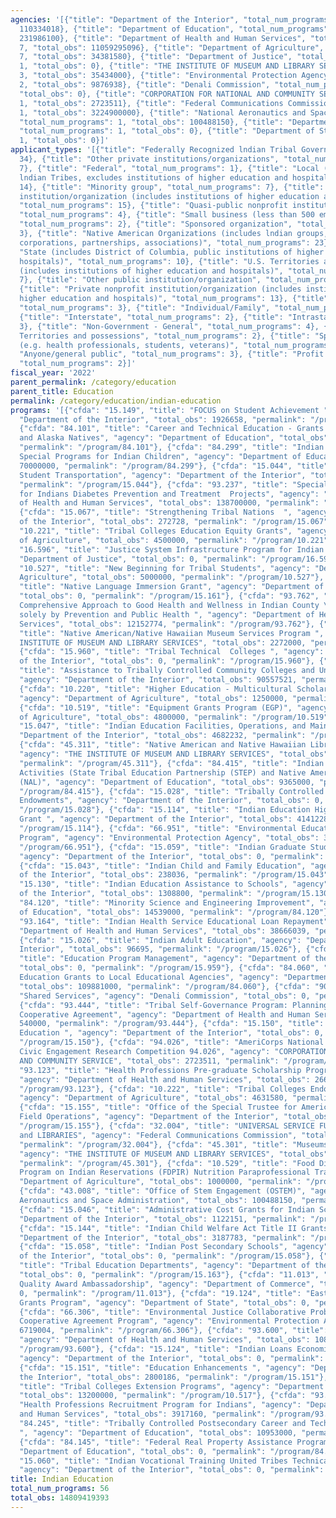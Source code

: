 ```yaml
---
agencies: '[{"title": "Department of the Interior", "total_num_programs": 23, "total_obs":
  110334018}, {"title": "Department of Education", "total_num_programs": 7, "total_obs":
  231986100}, {"title": "Department of Health and Human Services", "total_num_programs":
  7, "total_obs": 11059295096}, {"title": "Department of Agriculture", "total_num_programs":
  7, "total_obs": 34381580}, {"title": "Department of Justice", "total_num_programs":
  1, "total_obs": 0}, {"title": "THE INSTITUTE OF MUSEUM AND LIBRARY SERVICES", "total_num_programs":
  3, "total_obs": 35434000}, {"title": "Environmental Protection Agency", "total_num_programs":
  2, "total_obs": 9876938}, {"title": "Denali Commission", "total_num_programs": 1,
  "total_obs": 0}, {"title": "CORPORATION FOR NATIONAL AND COMMUNITY SERVICE", "total_num_programs":
  1, "total_obs": 2723511}, {"title": "Federal Communications Commission", "total_num_programs":
  1, "total_obs": 3224900000}, {"title": "National Aeronautics and Space Administration",
  "total_num_programs": 1, "total_obs": 100488150}, {"title": "Department of Commerce",
  "total_num_programs": 1, "total_obs": 0}, {"title": "Department of State", "total_num_programs":
  1, "total_obs": 0}]'
applicant_types: '[{"title": "Federally Recognized lndian Tribal Governments", "total_num_programs":
  34}, {"title": "Other private institutions/organizations", "total_num_programs":
  7}, {"title": "Federal", "total_num_programs": 1}, {"title": "Local (includes State-designated
  lndian Tribes, excludes institutions of higher education and hospitals", "total_num_programs":
  14}, {"title": "Minority group", "total_num_programs": 7}, {"title": "Public nonprofit
  institution/organization (includes institutions of higher education and hospitals)",
  "total_num_programs": 15}, {"title": "Quasi-public nonprofit institution/organization",
  "total_num_programs": 4}, {"title": "Small business (less than 500 employees)",
  "total_num_programs": 2}, {"title": "Sponsored organization", "total_num_programs":
  3}, {"title": "Native American Organizations (includes lndian groups, cooperatives,
  corporations, partnerships, associations)", "total_num_programs": 23}, {"title":
  "State (includes District of Columbia, public institutions of higher education and
  hospitals)", "total_num_programs": 10}, {"title": "U.S. Territories and possessions
  (includes institutions of higher education and hospitals)", "total_num_programs":
  7}, {"title": "Other public institution/organization", "total_num_programs": 8},
  {"title": "Private nonprofit institution/organization (includes institutions of
  higher education and hospitals)", "total_num_programs": 13}, {"title": "State",
  "total_num_programs": 3}, {"title": "Individual/Family", "total_num_programs": 1},
  {"title": "Interstate", "total_num_programs": 2}, {"title": "Intrastate", "total_num_programs":
  3}, {"title": "Non-Government - General", "total_num_programs": 4}, {"title": "U.S.
  Territories and possessions", "total_num_programs": 2}, {"title": "Specialized group
  (e.g. health professionals, students, veterans)", "total_num_programs": 5}, {"title":
  "Anyone/general public", "total_num_programs": 3}, {"title": "Profit organization",
  "total_num_programs": 2}]'
fiscal_year: '2022'
parent_permalink: /category/education
parent_title: Education
permalink: /category/education/indian-education
programs: '[{"cfda": "15.149", "title": "FOCUS on Student Achievement ", "agency":
  "Department of the Interior", "total_obs": 1926658, "permalink": "/program/15.149"},
  {"cfda": "84.101", "title": "Career and Technical Education - Grants to Native Americans
  and Alaska Natives", "agency": "Department of Education", "total_obs": 17248100,
  "permalink": "/program/84.101"}, {"cfda": "84.299", "title": "Indian Education --
  Special Programs for Indian Children", "agency": "Department of Education", "total_obs":
  70000000, "permalink": "/program/84.299"}, {"cfda": "15.044", "title": "Indian Schools
  Student Transportation", "agency": "Department of the Interior", "total_obs": 0,
  "permalink": "/program/15.044"}, {"cfda": "93.237", "title": "Special Diabetes Program
  for Indians Diabetes Prevention and Treatment  Projects", "agency": "Department
  of Health and Human Services", "total_obs": 138700000, "permalink": "/program/93.237"},
  {"cfda": "15.067", "title": "Strengthening Tribal Nations  ", "agency": "Department
  of the Interior", "total_obs": 272728, "permalink": "/program/15.067"}, {"cfda":
  "10.221", "title": "Tribal Colleges Education Equity Grants", "agency": "Department
  of Agriculture", "total_obs": 4500000, "permalink": "/program/10.221"}, {"cfda":
  "16.596", "title": "Justice System Infrastructure Program for Indian Tribes", "agency":
  "Department of Justice", "total_obs": 0, "permalink": "/program/16.596"}, {"cfda":
  "10.527", "title": "New Beginning for Tribal Students", "agency": "Department of
  Agriculture", "total_obs": 5000000, "permalink": "/program/10.527"}, {"cfda": "15.161",
  "title": "Native Language Immersion Grant", "agency": "Department of the Interior",
  "total_obs": 0, "permalink": "/program/15.161"}, {"cfda": "93.762", "title": "A
  Comprehensive Approach to Good Health and Wellness in Indian County \u2013 financed
  solely by Prevention and Public Health ", "agency": "Department of Health and Human
  Services", "total_obs": 12152774, "permalink": "/program/93.762"}, {"cfda": "45.308",
  "title": "Native American/Native Hawaiian Museum Services Program ", "agency": "THE
  INSTITUTE OF MUSEUM AND LIBRARY SERVICES", "total_obs": 2272000, "permalink": "/program/45.308"},
  {"cfda": "15.960", "title": "Tribal Technical  Colleges ", "agency": "Department
  of the Interior", "total_obs": 0, "permalink": "/program/15.960"}, {"cfda": "15.027",
  "title": "Assistance to Tribally Controlled Community Colleges and Universities",
  "agency": "Department of the Interior", "total_obs": 90557521, "permalink": "/program/15.027"},
  {"cfda": "10.220", "title": "Higher Education - Multicultural Scholars Grant Program",
  "agency": "Department of Agriculture", "total_obs": 1250000, "permalink": "/program/10.220"},
  {"cfda": "10.519", "title": "Equipment Grants Program (EGP)", "agency": "Department
  of Agriculture", "total_obs": 4800000, "permalink": "/program/10.519"}, {"cfda":
  "15.047", "title": "Indian Education Facilities, Operations, and Maintenance", "agency":
  "Department of the Interior", "total_obs": 4682232, "permalink": "/program/15.047"},
  {"cfda": "45.311", "title": "Native American and Native Hawaiian Library Services",
  "agency": "THE INSTITUTE OF MUSEUM AND LIBRARY SERVICES", "total_obs": 5263000,
  "permalink": "/program/45.311"}, {"cfda": "84.415", "title": "Indian Education National
  Activities (State Tribal Education Partnership (STEP) and Native American Language
  (NAL)", "agency": "Department of Education", "total_obs": 9365000, "permalink":
  "/program/84.415"}, {"cfda": "15.028", "title": "Tribally Controlled Community College
  Endowments", "agency": "Department of the Interior", "total_obs": 0, "permalink":
  "/program/15.028"}, {"cfda": "15.114", "title": "Indian Education Higher Education
  Grant ", "agency": "Department of the Interior", "total_obs": 4141228, "permalink":
  "/program/15.114"}, {"cfda": "66.951", "title": "Environmental Education Grants
  Program", "agency": "Environmental Protection Agency", "total_obs": 3157934, "permalink":
  "/program/66.951"}, {"cfda": "15.059", "title": "Indian Graduate Student Scholarships",
  "agency": "Department of the Interior", "total_obs": 0, "permalink": "/program/15.059"},
  {"cfda": "15.043", "title": "Indian Child and Family Education", "agency": "Department
  of the Interior", "total_obs": 238036, "permalink": "/program/15.043"}, {"cfda":
  "15.130", "title": "Indian Education Assistance to Schools", "agency": "Department
  of the Interior", "total_obs": 1308800, "permalink": "/program/15.130"}, {"cfda":
  "84.120", "title": "Minority Science and Engineering Improvement", "agency": "Department
  of Education", "total_obs": 14539000, "permalink": "/program/84.120"}, {"cfda":
  "93.164", "title": "Indian Health Service Educational Loan Repayment", "agency":
  "Department of Health and Human Services", "total_obs": 38666039, "permalink": "/program/93.164"},
  {"cfda": "15.026", "title": "Indian Adult Education", "agency": "Department of the
  Interior", "total_obs": 96695, "permalink": "/program/15.026"}, {"cfda": "15.959",
  "title": "Education Program Management", "agency": "Department of the Interior",
  "total_obs": 0, "permalink": "/program/15.959"}, {"cfda": "84.060", "title": "Indian
  Education Grants to Local Educational Agencies", "agency": "Department of Education",
  "total_obs": 109881000, "permalink": "/program/84.060"}, {"cfda": "90.199", "title":
  "Shared Services", "agency": "Denali Commission", "total_obs": 0, "permalink": "/program/90.199"},
  {"cfda": "93.444", "title": "Tribal Self-Governance Program: Planning and Negotiation
  Cooperative Agreement", "agency": "Department of Health and Human Services", "total_obs":
  540000, "permalink": "/program/93.444"}, {"cfda": "15.150", "title": "Juvenile Detention
  Education ", "agency": "Department of the Interior", "total_obs": 0, "permalink":
  "/program/15.150"}, {"cfda": "94.026", "title": "AmeriCorps National Service and
  Civic Engagement Research Competition 94.026", "agency": "CORPORATION FOR NATIONAL
  AND COMMUNITY SERVICE", "total_obs": 2723511, "permalink": "/program/94.026"}, {"cfda":
  "93.123", "title": "Health Professions Pre-graduate Scholarship Program for Indians",
  "agency": "Department of Health and Human Services", "total_obs": 2665536, "permalink":
  "/program/93.123"}, {"cfda": "10.222", "title": "Tribal Colleges Endowment Program",
  "agency": "Department of Agriculture", "total_obs": 4631580, "permalink": "/program/10.222"},
  {"cfda": "15.155", "title": "Office of the Special Trustee for American Indians,
  Field Operations", "agency": "Department of the Interior", "total_obs": 0, "permalink":
  "/program/15.155"}, {"cfda": "32.004", "title": "UNIVERSAL SERVICE FUND - SCHOOLS
  and LIBRARIES", "agency": "Federal Communications Commission", "total_obs": 3224900000,
  "permalink": "/program/32.004"}, {"cfda": "45.301", "title": "Museums for America",
  "agency": "THE INSTITUTE OF MUSEUM AND LIBRARY SERVICES", "total_obs": 27899000,
  "permalink": "/program/45.301"}, {"cfda": "10.529", "title": "Food Distribution
  Program on Indian Reservations (FDPIR) Nutrition Paraprofessional Training", "agency":
  "Department of Agriculture", "total_obs": 1000000, "permalink": "/program/10.529"},
  {"cfda": "43.008", "title": "Office of Stem Engagement (OSTEM)", "agency": "National
  Aeronautics and Space Administration", "total_obs": 100488150, "permalink": "/program/43.008"},
  {"cfda": "15.046", "title": "Administrative Cost Grants for Indian Schools", "agency":
  "Department of the Interior", "total_obs": 1122151, "permalink": "/program/15.046"},
  {"cfda": "15.144", "title": "Indian Child Welfare Act Title II Grants", "agency":
  "Department of the Interior", "total_obs": 3187783, "permalink": "/program/15.144"},
  {"cfda": "15.058", "title": "Indian Post Secondary Schools", "agency": "Department
  of the Interior", "total_obs": 0, "permalink": "/program/15.058"}, {"cfda": "15.163",
  "title": "Tribal Education Departments", "agency": "Department of the Interior",
  "total_obs": 0, "permalink": "/program/15.163"}, {"cfda": "11.013", "title": "Education
  Quality Award Ambassadorship", "agency": "Department of Commerce", "total_obs":
  0, "permalink": "/program/11.013"}, {"cfda": "19.124", "title": "East Asia and Pacific
  Grants Program", "agency": "Department of State", "total_obs": 0, "permalink": "/program/19.124"},
  {"cfda": "66.306", "title": "Environmental Justice Collaborative Problem-Solving
  Cooperative Agreement Program", "agency": "Environmental Protection Agency", "total_obs":
  6719004, "permalink": "/program/66.306"}, {"cfda": "93.600", "title": "Head Start",
  "agency": "Department of Health and Human Services", "total_obs": 10862653587, "permalink":
  "/program/93.600"}, {"cfda": "15.124", "title": "Indian Loans Economic Development",
  "agency": "Department of the Interior", "total_obs": 0, "permalink": "/program/15.124"},
  {"cfda": "15.151", "title": "Education Enhancements ", "agency": "Department of
  the Interior", "total_obs": 2800186, "permalink": "/program/15.151"}, {"cfda": "10.517",
  "title": "Tribal Colleges Extension Programs", "agency": "Department of Agriculture",
  "total_obs": 13200000, "permalink": "/program/10.517"}, {"cfda": "93.970", "title":
  "Health Professions Recruitment Program for Indians", "agency": "Department of Health
  and Human Services", "total_obs": 3917160, "permalink": "/program/93.970"}, {"cfda":
  "84.245", "title": "Tribally Controlled Postsecondary Career and Technical Institutions
  ", "agency": "Department of Education", "total_obs": 10953000, "permalink": "/program/84.245"},
  {"cfda": "84.145", "title": "Federal Real Property Assistance Program", "agency":
  "Department of Education", "total_obs": 0, "permalink": "/program/84.145"}, {"cfda":
  "15.060", "title": "Indian Vocational Training United Tribes Technical College",
  "agency": "Department of the Interior", "total_obs": 0, "permalink": "/program/15.060"}]'
title: Indian Education
total_num_programs: 56
total_obs: 14809419393
---
```

